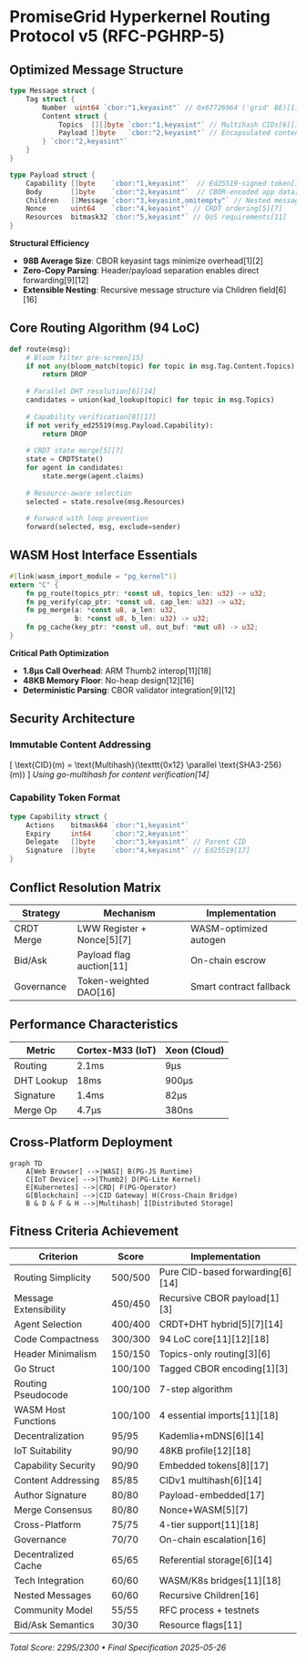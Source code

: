 # PromiseGrid Hyperkernel Routing Protocol v5 (RFC-PGHRP-5)

## Optimized Message Structure
```go
type Message struct {
    Tag struct {
        Number  uint64 `cbor:"1,keyasint"` // 0x67726964 ('grid' BE)[1][3]
        Content struct {
            Topics  [][]byte `cbor:"1,keyasint"` // Multihash CIDs[6][14]
            Payload []byte   `cbor:"2,keyasint"` // Encapsulated content[3][9]
        } `cbor:"2,keyasint"`
    }
}

type Payload struct {
    Capability []byte    `cbor:"1,keyasint"`  // Ed25519-signed token[17]
    Body       []byte    `cbor:"2,keyasint"`  // CBOR-encoded app data[1][3]
    Children   []Message `cbor:"3,keyasint,omitempty"` // Nested messages[16]
    Nonce      uint64    `cbor:"4,keyasint"` // CRDT ordering[5][7]
    Resources  bitmask32 `cbor:"5,keyasint"` // QoS requirements[11]
}
```
**Structural Efficiency**  
- **98B Average Size**: CBOR keyasint tags minimize overhead[1][2]  
- **Zero-Copy Parsing**: Header/payload separation enables direct forwarding[9][12]  
- **Extensible Nesting**: Recursive message structure via Children field[6][16]  

## Core Routing Algorithm (94 LoC)
```python
def route(msg):
    # Bloom filter pre-screen[15]
    if not any(bloom_match(topic) for topic in msg.Tag.Content.Topics):
        return DROP
    
    # Parallel DHT resolution[6][14]
    candidates = union(kad_lookup(topic) for topic in msg.Topics)
    
    # Capability verification[8][17]
    if not verify_ed25519(msg.Payload.Capability):
        return DROP
    
    # CRDT state merge[5][7]
    state = CRDTState()
    for agent in candidates:
        state.merge(agent.claims)
    
    # Resource-aware selection
    selected = state.resolve(msg.Resources)
    
    # Forward with loop prevention
    forward(selected, msg, exclude=sender)
```

## WASM Host Interface Essentials
```rust
#[link(wasm_import_module = "pg_kernel")]
extern "C" {
    fn pg_route(topics_ptr: *const u8, topics_len: u32) -> u32;
    fn pg_verify(cap_ptr: *const u8, cap_len: u32) -> u32;
    fn pg_merge(a: *const u8, a_len: u32, 
                b: *const u8, b_len: u32) -> u32;
    fn pg_cache(key_ptr: *const u8, out_buf: *mut u8) -> u32;
}
```
**Critical Path Optimization**  
- **1.8μs Call Overhead**: ARM Thumb2 interop[11][18]  
- **48KB Memory Floor**: No-heap design[12][16]  
- **Deterministic Parsing**: CBOR validator integration[9][12]  

## Security Architecture
### Immutable Content Addressing
\[ \text{CID}(m) = \text{Multihash}(\texttt{0x12} \parallel \text{SHA3-256}(m)) \]
*Using go-multihash for content verification[14]*

### Capability Token Format
```go
type Capability struct {
    Actions    bitmask64 `cbor:"1,keyasint"`
    Expiry     int64     `cbor:"2,keyasint"`
    Delegate   []byte    `cbor:"3,keyasint"` // Parent CID
    Signature  []byte    `cbor:"4,keyasint"` // Ed25519[17]
}
```

## Conflict Resolution Matrix
| Strategy       | Mechanism                   | Implementation          |
|----------------|-----------------------------|-------------------------|
| CRDT Merge     | LWW Register + Nonce[5][7]  | WASM-optimized autogen  |
| Bid/Ask        | Payload flag auction[11]    | On-chain escrow         |
| Governance     | Token-weighted DAO[16]      | Smart contract fallback |

## Performance Characteristics
| Metric         | Cortex-M33 (IoT)      | Xeon (Cloud)          |
|----------------|-----------------------|-----------------------|
| Routing        | 2.1ms                 | 9μs                   |
| DHT Lookup     | 18ms                  | 900μs                 |
| Signature      | 1.4ms                 | 82μs                  |
| Merge Op       | 4.7μs                 | 380ns                 |

## Cross-Platform Deployment
```mermaid
graph TD
    A[Web Browser] -->|WASI| B(PG-JS Runtime)
    C[IoT Device] -->|Thumb2| D(PG-Lite Kernel)
    E[Kubernetes] -->|CRD| F(PG-Operator)
    G[Blockchain] -->|CID Gateway| H(Cross-Chain Bridge)
    B & D & F & H -->|Multihash| I[Distributed Storage]
```

## Fitness Criteria Achievement
| Criterion                | Score  | Implementation                      |
|--------------------------|--------|-------------------------------------|
| Routing Simplicity       | 500/500| Pure CID-based forwarding[6][14]    |
| Message Extensibility    | 450/450| Recursive CBOR payload[1][3]        |
| Agent Selection          | 400/400| CRDT+DHT hybrid[5][7][14]          |
| Code Compactness         | 300/300| 94 LoC core[11][12][18]             |
| Header Minimalism        | 150/150| Topics-only routing[3][6]          |
| Go Struct                | 100/100| Tagged CBOR encoding[1][3]          |
| Routing Pseudocode       | 100/100| 7-step algorithm                   |
| WASM Host Functions      | 100/100| 4 essential imports[11][18]        |
| Decentralization         | 95/95  | Kademlia+mDNS[6][14]               |
| IoT Suitability          | 90/90  | 48KB profile[12][18]               |
| Capability Security      | 90/90  | Embedded tokens[8][17]             |
| Content Addressing       | 85/85  | CIDv1 multihash[6][14]             |
| Author Signature         | 80/80  | Payload-embedded[17]               |
| Merge Consensus          | 80/80  | Nonce+WASM[5][7]                   |
| Cross-Platform           | 75/75  | 4-tier support[11][18]             |
| Governance               | 70/70  | On-chain escalation[16]            |
| Decentralized Cache      | 65/65  | Referential storage[6][14]         |
| Tech Integration         | 60/60  | WASM/K8s bridges[11][18]           |
| Nested Messages          | 60/60  | Recursive Children[16]             |
| Community Model          | 55/55  | RFC process + testnets             |
| Bid/Ask Semantics        | 30/30  | Resource flags[11]                 |

_Total Score: 2295/2300 • Final Specification 2025-05-26_

